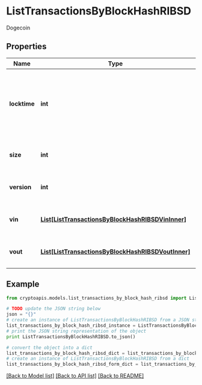 # ListTransactionsByBlockHashRIBSD

Dogecoin

## Properties
Name | Type | Description | Notes
------------ | ------------- | ------------- | -------------
**locktime** | **int** | Represents the time at which a particular transaction can be added to the blockchain. | 
**size** | **int** | Represents the total size of this transaction. | 
**version** | **int** | Represents transaction version number. | 
**vin** | [**List[ListTransactionsByBlockHashRIBSDVinInner]**](ListTransactionsByBlockHashRIBSDVinInner.md) | Represents the transaction inputs. | 
**vout** | [**List[ListTransactionsByBlockHashRIBSDVoutInner]**](ListTransactionsByBlockHashRIBSDVoutInner.md) | Represents the transaction outputs. | 

## Example

```python
from cryptoapis.models.list_transactions_by_block_hash_ribsd import ListTransactionsByBlockHashRIBSD

# TODO update the JSON string below
json = "{}"
# create an instance of ListTransactionsByBlockHashRIBSD from a JSON string
list_transactions_by_block_hash_ribsd_instance = ListTransactionsByBlockHashRIBSD.from_json(json)
# print the JSON string representation of the object
print ListTransactionsByBlockHashRIBSD.to_json()

# convert the object into a dict
list_transactions_by_block_hash_ribsd_dict = list_transactions_by_block_hash_ribsd_instance.to_dict()
# create an instance of ListTransactionsByBlockHashRIBSD from a dict
list_transactions_by_block_hash_ribsd_form_dict = list_transactions_by_block_hash_ribsd.from_dict(list_transactions_by_block_hash_ribsd_dict)
```
[[Back to Model list]](../README.md#documentation-for-models) [[Back to API list]](../README.md#documentation-for-api-endpoints) [[Back to README]](../README.md)


